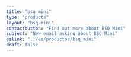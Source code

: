 ```yaml
---
title: "bsq mini"
type: "products"
layout: "bsq-mini"
contactbutton: "Find out more about BSQ Mini"
subject: "New email asking about BSQ Mini"
eslink: "../es/productos/bsq_mini"
draft: false
---
```

